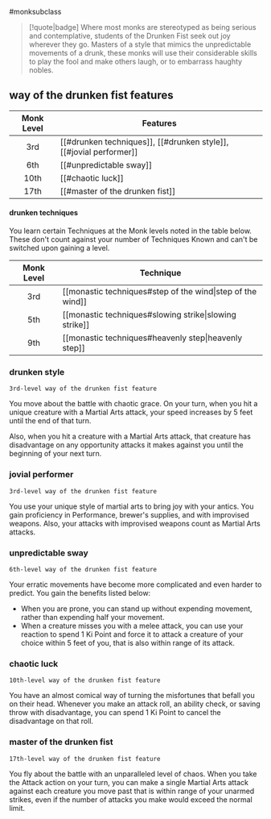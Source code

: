 #monksubclass

> [!quote|badge] 
> Where most monks are stereotyped as being serious and contemplative, students of the Drunken Fist seek out joy wherever they go. Masters of a style that mimics the unpredictable movements of a drunk, these monks will use their considerable skills to play the fool and make others laugh, or to embarrass haughty nobles.
## way of the drunken fist features
| **Monk Level** | **Features**                                                       |
| :------------: | ------------------------------------------------------------------ |
|      3rd       | [[#drunken techniques]], [[#drunken style]], [[#jovial performer]] |
|      6th       | [[#unpredictable sway]]                                            |
|      10th      | [[#chaotic luck]]                                                  |
|      17th      | [[#master of the drunken fist]]                                    |

#### drunken techniques
You learn certain Techniques at the Monk levels noted in the table below. These don't count against your number of Techniques Known and can't be switched upon gaining a level.

| **Monk Level** | **Technique**                                              |
| :------------: | ---------------------------------------------------------- |
|      3rd       | [[monastic techniques#step of the wind\|step of the wind]] |
|      5th       | [[monastic techniques#slowing strike\|slowing strike]]     |
|      9th       | [[monastic techniques#heavenly step\|heavenly step]]       |

### drunken style
`3rd-level way of the drunken fist feature`

You move about the battle with chaotic grace. On your turn, when you hit a unique creature with a Martial Arts attack, your speed increases by 5 feet until the end of that turn.

Also, when you hit a creature with a Martial Arts attack, that creature has disadvantage on any opportunity attacks it makes against you until the beginning of your next turn.
### jovial performer
`3rd-level way of the drunken fist feature`

You use your unique style of martial arts to bring joy with your antics. You gain proficiency in Performance, brewer's supplies, and with improvised weapons. Also, your attacks with improvised weapons count as Martial Arts attacks.
### unpredictable sway
`6th-level way of the drunken fist feature`

Your erratic movements have become more complicated and even harder to predict. You gain the benefits listed below:
- When you are prone, you can stand up without expending movement, rather than expending half your movement.
- When a creature misses you with a melee attack, you can use your reaction to spend 1 Ki Point and force it to attack a creature of your choice within 5 feet of you, that is also within range of its attack.
### chaotic luck
`10th-level way of the drunken fist feature`

You have an almost comical way of turning the misfortunes that befall you on their head. Whenever you make an attack roll, an ability check, or saving throw with disadvantage, you can spend 1 Ki Point to cancel the disadvantage on that roll.
### master of the drunken fist
`17th-level way of the drunken fist feature`

You fly about the battle with an unparalleled level of chaos. When you take the Attack action on your turn, you can make a single Martial Arts attack against each creature you move past that is within range of your unarmed strikes, even if the number of attacks you make would exceed the normal limit.
